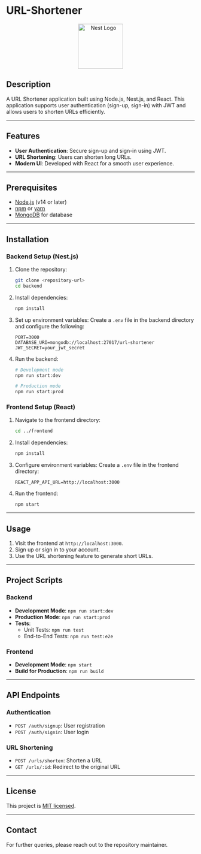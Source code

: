 # URL-Shortener

<p align="center">
  <a href="http://nestjs.com/" target="blank"><img src="https://nestjs.com/img/logo-small.svg" width="120" alt="Nest Logo" /></a>
</p>

## Description

A URL Shortener application built using Node.js, Nest.js, and React. This application supports user authentication (sign-up, sign-in) with JWT and allows users to shorten URLs efficiently.

---

## Features

- **User Authentication**: Secure sign-up and sign-in using JWT.
- **URL Shortening**: Users can shorten long URLs.
- **Modern UI**: Developed with React for a smooth user experience.

---

## Prerequisites

- [Node.js](https://nodejs.org) (v14 or later)
- [npm](https://www.npmjs.com/) or [yarn](https://yarnpkg.com/)
- [MongoDB](https://www.mongodb.com/) for database

---

## Installation

### Backend Setup (Nest.js)

1. Clone the repository:
   ```bash
   git clone <repository-url>
   cd backend
   ```

2. Install dependencies:
   ```bash
   npm install
   ```

3. Set up environment variables:
   Create a `.env` file in the backend directory and configure the following:
   ```env
   PORT=3000
   DATABASE_URI=mongodb://localhost:27017/url-shortener
   JWT_SECRET=your_jwt_secret
   ```

4. Run the backend:
   ```bash
   # Development mode
   npm run start:dev

   # Production mode
   npm run start:prod
   ```

### Frontend Setup (React)

1. Navigate to the frontend directory:
   ```bash
   cd ../frontend
   ```

2. Install dependencies:
   ```bash
   npm install
   ```

3. Configure environment variables:
   Create a `.env` file in the frontend directory:
   ```env
   REACT_APP_API_URL=http://localhost:3000
   ```

4. Run the frontend:
   ```bash
   npm start
   ```

---

## Usage

1. Visit the frontend at `http://localhost:3000`.
2. Sign up or sign in to your account.
3. Use the URL shortening feature to generate short URLs.

---

## Project Scripts

### Backend

- **Development Mode**: `npm run start:dev`
- **Production Mode**: `npm run start:prod`
- **Tests**:
  - Unit Tests: `npm run test`
  - End-to-End Tests: `npm run test:e2e`

### Frontend

- **Development Mode**: `npm start`
- **Build for Production**: `npm run build`

---

## API Endpoints

### Authentication

- `POST /auth/signup`: User registration
- `POST /auth/signin`: User login

### URL Shortening

- `POST /urls/shorten`: Shorten a URL
- `GET /urls/:id`: Redirect to the original URL

---

## License

This project is [MIT licensed](./LICENSE).

---

## Contact

For further queries, please reach out to the repository maintainer.
